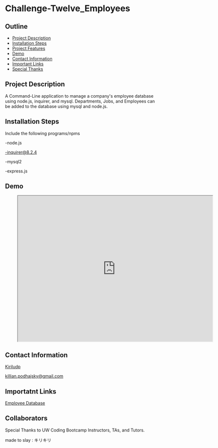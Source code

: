 # Challenge-Twelve_Employees

## Outline

  - [Project Description](#description)
  - [Installation Steps](#installation)
  - [Project Features](#features)
  - [Demo](#demo)
  - [Contact Information](#usernamer)
  - [Important Links](#links)
  - [Special Thanks](#collaborators)


## Project Description

A Command-Line application to manage a company's employee database using node.js, inquirer, and mysql. Departments, Jobs, and Employees can be added to the database using mysql and node.js. 

## Installation Steps

Include the following programs/npms

-node.js

-inquirer@8.2.4

-mysql2

-express.js

## Demo 

<figure class="video_container">
  <iframe src="https://drive.google.com/file/d/1apHNVoNNQf1C015H2SwVZxztDEOsloDZ/preview" width="640" height="480" allow="autoplay"> </iframe>
</figure>

## Contact Information

[Kiriludp](https://github.com/kiriludp)

[killian.podhajsky@gmail.com](mailto:killian.podhajsky@gmail.com)


## Importatnt Links

[Employee Database](https://github.com/kiriludp/Challenge-Twelve_Employees)

## Collaborators

<p>Special Thanks to UW Coding Bootcamp Instructors, TAs, and Tutors.</p>

<p>made to slay : キリキリ</p>